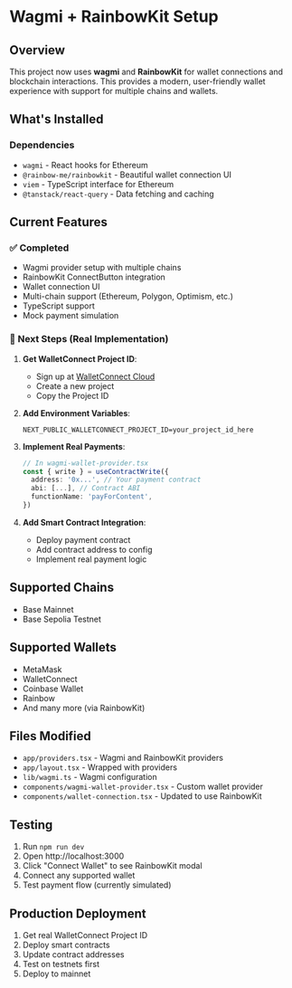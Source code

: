 # Wagmi + RainbowKit Setup

## Overview
This project now uses **wagmi** and **RainbowKit** for wallet connections and blockchain interactions. This provides a modern, user-friendly wallet experience with support for multiple chains and wallets.

## What's Installed

### Dependencies
- `wagmi` - React hooks for Ethereum
- `@rainbow-me/rainbowkit` - Beautiful wallet connection UI
- `viem` - TypeScript interface for Ethereum
- `@tanstack/react-query` - Data fetching and caching

## Current Features

### ✅ Completed
- Wagmi provider setup with multiple chains
- RainbowKit ConnectButton integration
- Wallet connection UI
- Multi-chain support (Ethereum, Polygon, Optimism, etc.)
- TypeScript support
- Mock payment simulation

### 🔄 Next Steps (Real Implementation)
1. **Get WalletConnect Project ID**:
   - Sign up at [WalletConnect Cloud](https://cloud.walletconnect.com/)
   - Create a new project
   - Copy the Project ID

2. **Add Environment Variables**:
   ```env
   NEXT_PUBLIC_WALLETCONNECT_PROJECT_ID=your_project_id_here
   ```

3. **Implement Real Payments**:
   ```typescript
   // In wagmi-wallet-provider.tsx
   const { write } = useContractWrite({
     address: '0x...', // Your payment contract
     abi: [...], // Contract ABI
     functionName: 'payForContent',
   })
   ```

4. **Add Smart Contract Integration**:
   - Deploy payment contract
   - Add contract address to config
   - Implement real payment logic

## Supported Chains
- Base Mainnet
- Base Sepolia Testnet

## Supported Wallets
- MetaMask
- WalletConnect
- Coinbase Wallet
- Rainbow
- And many more (via RainbowKit)

## Files Modified
- `app/providers.tsx` - Wagmi and RainbowKit providers
- `app/layout.tsx` - Wrapped with providers
- `lib/wagmi.ts` - Wagmi configuration
- `components/wagmi-wallet-provider.tsx` - Custom wallet provider
- `components/wallet-connection.tsx` - Updated to use RainbowKit

## Testing
1. Run `npm run dev`
2. Open http://localhost:3000
3. Click "Connect Wallet" to see RainbowKit modal
4. Connect any supported wallet
5. Test payment flow (currently simulated)

## Production Deployment
1. Get real WalletConnect Project ID
2. Deploy smart contracts
3. Update contract addresses
4. Test on testnets first
5. Deploy to mainnet 